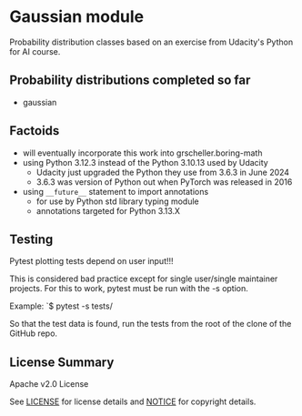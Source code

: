 # Gaussian module

Probability distribution classes based on an exercise from Udacity's
Python for AI course.

## Probability distributions completed so far

* gaussian

## Factoids

* will eventually incorporate this work into grscheller.boring-math
* using Python 3.12.3 instead of the Python 3.10.13 used by Udacity
  * Udacity just upgraded the Python they use from 3.6.3 in June 2024
  * 3.6.3 was version of Python out when PyTorch was released in 2016
* using `__future__` statement to import annotations
  * for use by Python std library typing module 
  * annotations targeted for Python 3.13.X

## Testing

Pytest plotting tests depend on user input!!!

This is considered bad practice except for single user/single maintainer
projects. For this to work, pytest must be run with the -s option.

Example: `$ pytest -s tests/

So that the test data is found, run the tests from the root of the clone
of the GitHub repo.

## License Summary

Apache v2.0 License

See [LICENSE](LICENSE) for license details
and [NOTICE](NOTICE) for copyright details.

